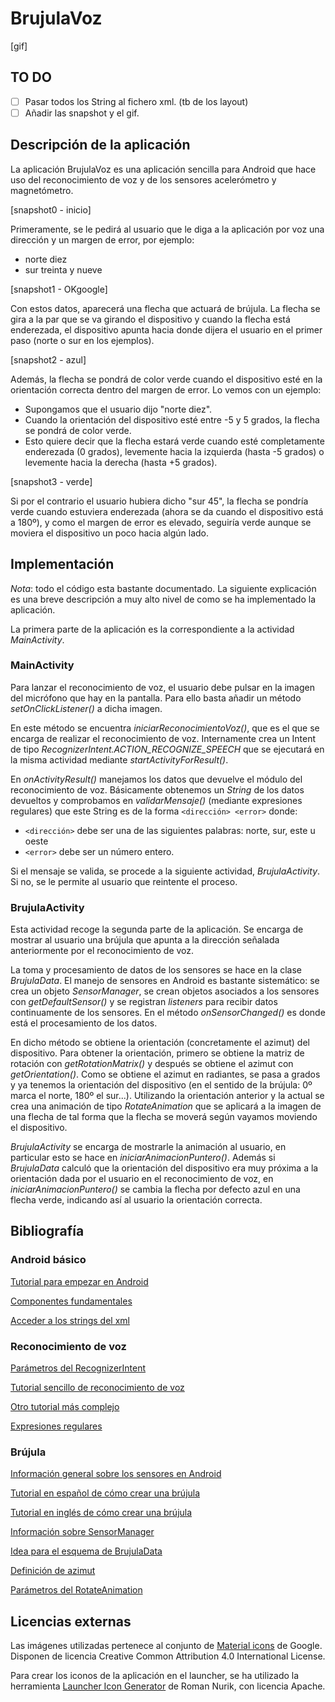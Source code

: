 # BrujulaVoz

[gif]

## TO DO

* [ ] Pasar todos los String al fichero xml. (tb de los layout)
* [ ] Añadir las snapshot y el gif.

## Descripción de la aplicación

La aplicación BrujulaVoz es una aplicación sencilla para Android que hace uso del reconocimiento de voz y de los sensores acelerómetro y magnetómetro.

[snapshot0 - inicio]

Primeramente, se le pedirá al usuario que le diga a la aplicación por voz una dirección y un margen de error, por ejemplo:
 - norte diez
 - sur treinta y nueve


[snapshot1 - OKgoogle]

Con estos datos, aparecerá una flecha que actuará de brújula. La flecha se gira a la par que se va girando el dispositivo y cuando la flecha está enderezada, el dispositivo apunta hacia donde dijera el usuario en el primer paso
(norte o sur en los ejemplos).

[snapshot2 - azul]

Además, la flecha se pondrá de color verde cuando el dispositivo esté en la orientación correcta dentro del margen de error. Lo vemos con un ejemplo:
 - Supongamos que el usuario dijo "norte diez".
 - Cuando la orientación del dispositivo esté entre -5 y 5 grados, la flecha se pondrá de color verde.
 - Esto quiere decir que la flecha estará verde cuando esté completamente enderezada (0 grados), levemente hacia la izquierda (hasta -5 grados) o levemente hacia la derecha (hasta +5 grados).


[snapshot3 - verde]

Si por el contrario el usuario hubiera dicho "sur 45", la flecha se pondría verde cuando estuviera enderezada (ahora se da cuando el dispositivo está a 180º), y como el margen de error es elevado, seguiría verde aunque se moviera el dispositivo un poco hacia algún lado.


## Implementación

*Nota*: todo el código esta bastante documentado. La siguiente explicación es una breve descripción a muy alto nivel de como se ha implementado la aplicación.


La primera parte de la aplicación es la correspondiente a la actividad *MainActivity*.

### MainActivity

Para lanzar el reconocimiento de voz, el usuario debe pulsar en la imagen del micrófono que hay en la pantalla. Para ello basta añadir un método *setOnClickListener()* a dicha imagen.

En este método se encuentra *iniciarReconocimientoVoz()*, que es el que se encarga de realizar el reconocimiento de voz. Internamente crea un Intent de tipo *RecognizerIntent.ACTION_RECOGNIZE_SPEECH* que se ejecutará en la misma actividad mediante *startActivityForResult()*.

En *onActivityResult()* manejamos los datos que devuelve el módulo del reconocimiento de voz. Básicamente obtenemos un *String* de los datos devueltos y comprobamos en *validarMensaje()* (mediante expresiones regulares) que este String es de la forma `<dirección> <error>` donde:
 - `<dirección>` debe ser una de las siguientes palabras: norte, sur, este u oeste
 - `<error>` debe ser un número entero.

Si el mensaje se valida, se procede a la siguiente actividad, *BrujulaActivity*. Si no, se le permite al usuario que reintente el proceso.

### BrujulaActivity

Esta actividad recoge la segunda parte de la aplicación. Se encarga de mostrar al usuario una brújula que apunta a la dirección señalada anteriormente por el reconocimiento de voz.

La toma y procesamiento de datos de los sensores se hace en la clase *BrujulaData*. El manejo de sensores en Android es bastante sistemático: se crea un objeto *SensorManager*, se crean objetos asociados a los sensores con *getDefaultSensor()* y se registran *listeners* para recibir datos continuamente de los sensores. En el método *onSensorChanged()* es donde está el procesamiento de los datos.

En dicho método se obtiene la orientación (concretamente el azimut) del dispositivo. Para obtener la orientación, primero se obtiene la matriz de rotación con *getRotationMatrix()* y después se obtiene el azimut con *getOrientation()*. Como se obtiene el azimut en radiantes, se pasa a grados y ya tenemos la orientación del dispositivo (en el sentido de la brújula: 0º marca el norte, 180º el sur...). Utilizando la orientación anterior y la actual se crea una animación de tipo *RotateAnimation* que se aplicará a la imagen de una flecha de tal forma que la flecha se moverá según vayamos moviendo el dispositivo.

*BrujulaActivity* se encarga de mostrarle la animación al usuario, en particular esto se hace en *iniciarAnimacionPuntero()*. Además si *BrujulaData* calculó que la orientación del dispositivo era muy próxima a la orientación dada por el usuario en el reconocimiento de voz, en *iniciarAnimacionPuntero()* se cambia la flecha por defecto azul en una flecha verde, indicando así al usuario la orientación correcta.


## Bibliografía

### Android básico

[Tutorial para empezar en Android](http://developer.android.com/training/basics/firstapp/index.html)

[Componentes fundamentales](http://developer.android.com/intl/es/guide/components/fundamentals.html)

[Acceder a los strings del xml](http://developer.android.com/intl/es/guide/topics/resources/string-resource.html)

### Reconocimiento de voz

[Parámetros del RecognizerIntent](http://developer.android.com/intl/es/reference/android/speech/RecognizerIntent.html)

[Tutorial sencillo de reconocimiento de voz](http://www.jameselsey.co.uk/blogs/techblog/android-how-to-implement-voice-recognition-a-nice-easy-tutorial/)

[Otro tutorial más complejo](http://www.truiton.com/2014/06/android-speech-recognition-without-dialog-custom-activity/)

[Expresiones regulares](http://www.tutorialspoint.com/java/java_regular_expressions.htm)

### Brújula

[Información general sobre los sensores en Android](http://developer.android.com/intl/es/guide/topics/sensors/sensors_overview.html)

[Tutorial en español de cómo crear una brújula](http://agamboadev.esy.es/como-crear-un-brujula-en-android/)

[Tutorial en inglés de cómo crear una brújula](http://www.techrepublic.com/article/pro-tip-create-your-own-magnetic-compass-using-androids-internal-sensors/)

[Información sobre SensorManager](http://developer.android.com/intl/es/reference/android/hardware/SensorManager.html)

[Idea para el esquema de BrujulaData ](http://stackoverflow.com/questions/15074905/sensor-activity-in-android/18686734#18686734)

[Definición de azimut](https://es.wikipedia.org/wiki/Acimut)

[Parámetros del RotateAnimation](http://developer.android.com/intl/es/reference/android/view/animation/RotateAnimation.html)


## Licencias externas

Las imágenes utilizadas pertenece al conjunto de [Material icons](https://design.google.com/icons/) de Google. Disponen de licencia Creative Common Attribution 4.0 International License.

Para crear los iconos de la aplicación en el launcher, se ha utilizado la herramienta [Launcher Icon Generator](https://romannurik.github.io/AndroidAssetStudio/icons-launcher.html) de Roman Nurik, con licencia Apache.
